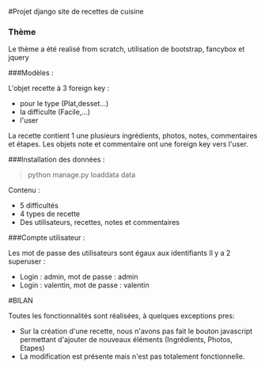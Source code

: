#Projet django site de recettes de cuisine

### Thème
Le thème a été realisé from scratch, utilisation de bootstrap, fancybox et jquery

###Modèles :

L'objet recette à 3 foreign key :
- pour le type (Plat,desset...)
- la difficulte (Facile,...)
- l'user

La recette contient 1 une plusieurs ingrédients, photos, notes, commentaires et étapes.
Les objets note et commentaire ont une foreign key vers l'user.

###Installation des données :

> python manage.py loaddata data

Contenu :
- 5 difficultés
- 4 types de recette
- Des utilisateurs, recettes, notes et commentaires

###Compte utilisateur :

 Les mot de passe des utilisateurs sont égaux aux identifiants
 Il y a 2 superuser :
 - Login : admin, mot de passe : admin
 - Login : valentin, mot de passe : valentin

#BILAN

Toutes les fonctionnalités sont réalisées, à quelques exceptions pres:
- Sur la création d'une recette, nous n'avons pas fait le bouton javascript permettant d'ajouter de nouveaux éléments (Ingrédients, Photos, Etapes)
- La modification est présente mais n'est pas totalement fonctionnelle.